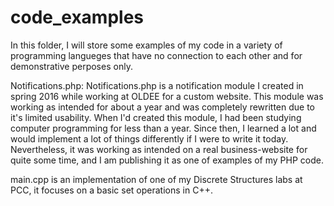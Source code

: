 # code_examples
In this folder, I will store some examples of my code in a variety of programming langueges that have no connection to each other and for demonstrative perposes only.

Notifications.php:
Notifications.php  is a notification module I created in spring 2016 while working at OLDEE for a custom website. This module was working as intended for about a year and was completely rewritten due to it's limited usability. When I'd created this module, I had been studying computer programming for less than a year. Since then, I learned a lot and would implement a lot of things differently if I were to write it today. Nevertheless, it was working as intended on a real business-website for quite some time, and I am publishing it as one of examples of my PHP code.

main.cpp is an implementation of one of my Discrete Structures labs at PCC, it focuses on a basic set operations in C++.
